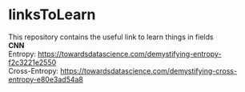 # linksToLearn
This repository contains the useful link to learn things in fields\
**CNN**\
Entropy: https://towardsdatascience.com/demystifying-entropy-f2c3221e2550 \
Cross-Entropy: https://towardsdatascience.com/demystifying-cross-entropy-e80e3ad54a8

